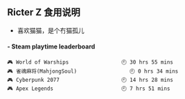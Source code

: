 ## Ricter Z 食用说明
- 喜欢猫猫，是个冇猫孤儿

<!-- steam-box start -->
#### - Steam playtime leaderboard
```text
🎮 World of Warships                 🕘 30 hrs 55 mins
🎮 雀魂麻将(MahjongSoul)                 🕘 0 hrs 34 mins
🎮 Cyberpunk 2077                    🕘 14 hrs 28 mins
🎮 Apex Legends                      🕘 7 hrs 51 mins
```
<!-- Powered by https://github.com/YouEclipse/steam-box . -->
<!-- steam-box end -->
